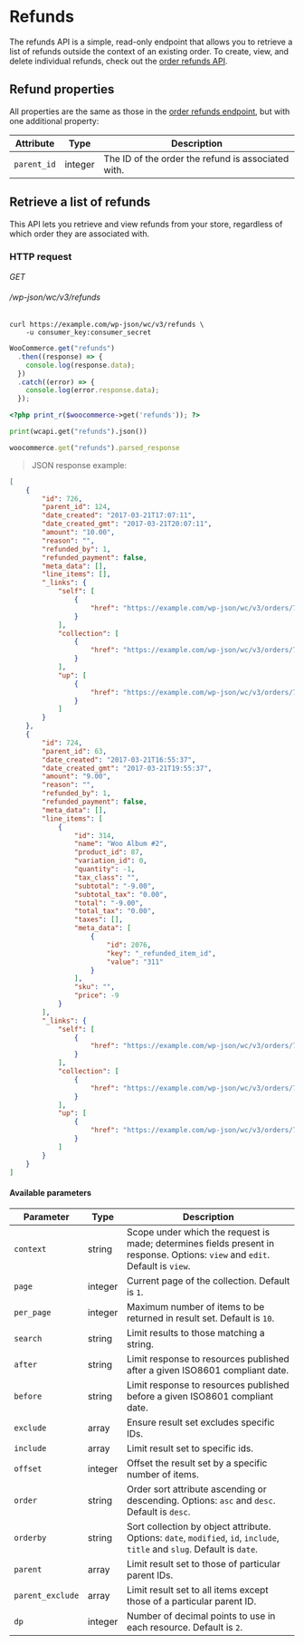 # Refunds #

The refunds API is a simple, read-only endpoint that allows you to retrieve a list of refunds outside the context of an existing order. To create, view, and delete individual refunds, check out the [order refunds API](#order-refunds).

## Refund properties ##

All properties are the same as those in the [order refunds endpoint](#order-refund-properties), but with one additional property:

| Attribute   | Type    | Description                                        |
|-------------|---------|----------------------------------------------------|
| `parent_id` | integer | The ID of the order the refund is associated with. |

## Retrieve a list of refunds ##

This API lets you retrieve and view refunds from your store, regardless of which order they are associated with.

### HTTP request ###

<div class="api-endpoint">
	<div class="endpoint-data">
		<i class="label label-get">GET</i>
		<h6>/wp-json/wc/v3/refunds</h6>
	</div>
</div>

```shell
curl https://example.com/wp-json/wc/v3/refunds \
	-u consumer_key:consumer_secret
```

```javascript
WooCommerce.get("refunds")
  .then((response) => {
    console.log(response.data);
  })
  .catch((error) => {
    console.log(error.response.data);
  });
```

```php
<?php print_r($woocommerce->get('refunds')); ?>
```

```python
print(wcapi.get("refunds").json())
```

```ruby
woocommerce.get("refunds").parsed_response
```

> JSON response example:

```json
[
	{
		"id": 726,
        "parent_id": 124,
		"date_created": "2017-03-21T17:07:11",
		"date_created_gmt": "2017-03-21T20:07:11",
		"amount": "10.00",
		"reason": "",
		"refunded_by": 1,
		"refunded_payment": false,
		"meta_data": [],
		"line_items": [],
		"_links": {
			"self": [
				{
					"href": "https://example.com/wp-json/wc/v3/orders/723/refunds/726"
				}
			],
			"collection": [
				{
					"href": "https://example.com/wp-json/wc/v3/orders/723/refunds"
				}
			],
			"up": [
				{
					"href": "https://example.com/wp-json/wc/v3/orders/723"
				}
			]
		}
	},
	{
		"id": 724,
        "parent_id": 63,
		"date_created": "2017-03-21T16:55:37",
		"date_created_gmt": "2017-03-21T19:55:37",
		"amount": "9.00",
		"reason": "",
		"refunded_by": 1,
		"refunded_payment": false,
		"meta_data": [],
		"line_items": [
			{
				"id": 314,
				"name": "Woo Album #2",
				"product_id": 87,
				"variation_id": 0,
				"quantity": -1,
				"tax_class": "",
				"subtotal": "-9.00",
				"subtotal_tax": "0.00",
				"total": "-9.00",
				"total_tax": "0.00",
				"taxes": [],
				"meta_data": [
					{
						"id": 2076,
						"key": "_refunded_item_id",
						"value": "311"
					}
				],
				"sku": "",
				"price": -9
			}
		],
		"_links": {
			"self": [
				{
					"href": "https://example.com/wp-json/wc/v3/orders/723/refunds/724"
				}
			],
			"collection": [
				{
					"href": "https://example.com/wp-json/wc/v3/orders/723/refunds"
				}
			],
			"up": [
				{
					"href": "https://example.com/wp-json/wc/v3/orders/723"
				}
			]
		}
	}
]
```

#### Available parameters ####

| Parameter        | Type    | Description                                                                                                                  |
|------------------|---------|------------------------------------------------------------------------------------------------------------------------------|
| `context`        | string  | Scope under which the request is made; determines fields present in response. Options: `view` and `edit`. Default is `view`. |
| `page`           | integer | Current page of the collection. Default is `1`.                                                                              |
| `per_page`       | integer | Maximum number of items to be returned in result set. Default is `10`.                                                       |
| `search`         | string  | Limit results to those matching a string.                                                                                    |
| `after`          | string  | Limit response to resources published after a given ISO8601 compliant date.                                                  |
| `before`         | string  | Limit response to resources published before a given ISO8601 compliant date.                                                 |
| `exclude`        | array   | Ensure result set excludes specific IDs.                                                                                     |
| `include`        | array   | Limit result set to specific ids.                                                                                            |
| `offset`         | integer | Offset the result set by a specific number of items.                                                                         |
| `order`          | string  | Order sort attribute ascending or descending. Options: `asc` and `desc`. Default is `desc`.                                  |
| `orderby`        | string  | Sort collection by object attribute. Options: `date`, `modified`, `id`, `include`, `title` and `slug`. Default is `date`.    |
| `parent`         | array   | Limit result set to those of particular parent IDs.                                                                          |
| `parent_exclude` | array   | Limit result set to all items except those of a particular parent ID.                                                        |
| `dp`             | integer | Number of decimal points to use in each resource. Default is `2`.                                                            |
